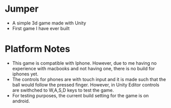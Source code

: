 # Jumper
- A simple 3d game made with Unity
- First game I have ever built

# Platform Notes
- This game is compatible with Iphone. However, due to me having no experience with macbooks and not having one, there is no build for iphones yet.
- The controls for phones are with touch input and it is made such that the ball would follow the pressed finger. However, in Unity Editor controls are swithched to W,A,S,D keys to test the game.
- For testing purposes, the current build setting for the game is on android.
